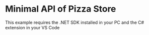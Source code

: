 # Minimal API of Pizza Store

This example requires the .NET SDK installed in your PC and the C# extension in your VS Code

